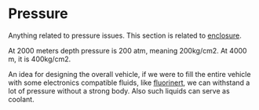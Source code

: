 # Pressure
Anything related to pressure issues. This section is related to [enclosure](enclosure.md).

At 2000 meters depth pressure is 200 atm, meaning 200kg/cm2. At 4000 m, it is 400kg/cm2.

An idea for designing the overall vehicle, if we were to fill the entire vehicle with some electronics compatible fluids, like [fluorinert](https://en.wikipedia.org/wiki/Fluorinert), we can withstand a lot of pressure without a strong body. Also such liquids can serve as coolant.
